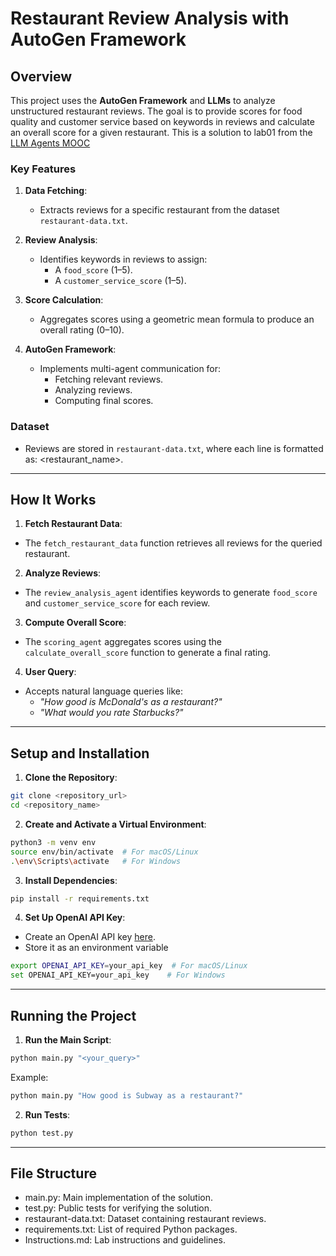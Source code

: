 # Restaurant Review Analysis with AutoGen Framework

## Overview

This project uses the **AutoGen Framework** and **LLMs** to analyze unstructured restaurant reviews. The goal is to provide scores for food quality and customer service based on keywords in reviews and calculate an overall score for a given restaurant.
This is a solution to lab01 from the [LLM Agents MOOC](https://llmagents-learning.org/f24)

### Key Features
1. **Data Fetching**:
   - Extracts reviews for a specific restaurant from the dataset `restaurant-data.txt`.

2. **Review Analysis**:
   - Identifies keywords in reviews to assign:
     - A `food_score` (1–5).
     - A `customer_service_score` (1–5).

3. **Score Calculation**:
   - Aggregates scores using a geometric mean formula to produce an overall rating (0–10).

4. **AutoGen Framework**:
   - Implements multi-agent communication for:
     - Fetching relevant reviews.
     - Analyzing reviews.
     - Computing final scores.

### Dataset
- Reviews are stored in `restaurant-data.txt`, where each line is formatted as:
<restaurant_name>. <review>

---

## How It Works

1. **Fetch Restaurant Data**:
 - The `fetch_restaurant_data` function retrieves all reviews for the queried restaurant.
 
2. **Analyze Reviews**:
 - The `review_analysis_agent` identifies keywords to generate `food_score` and `customer_service_score` for each review.

3. **Compute Overall Score**:
 - The `scoring_agent` aggregates scores using the `calculate_overall_score` function to generate a final rating.

4. **User Query**:
 - Accepts natural language queries like:
   - *"How good is McDonald's as a restaurant?"*
   - *"What would you rate Starbucks?"*

---

## Setup and Installation

1. **Clone the Repository**:
 ```bash
 git clone <repository_url>
 cd <repository_name>
 ```

2. **Create and Activate a Virtual Environment**:
 ```bash
python3 -m venv env
source env/bin/activate  # For macOS/Linux
.\env\Scripts\activate   # For Windows
  ```

3. **Install Dependencies**:
 ```bash
pip install -r requirements.txt
  ```

4. **Set Up OpenAI API Key**:
- Create an OpenAI API key [here](https://platform.openai.com/docs/quickstart).
- Store it as an environment variable

 ```bash
export OPENAI_API_KEY=your_api_key  # For macOS/Linux
set OPENAI_API_KEY=your_api_key    # For Windows
  ```
---

## Running the Project

1. **Run the Main Script**:
 ```bash
python main.py "<your_query>"
  ```

Example:
 ```bash
python main.py "How good is Subway as a restaurant?"
  ```

2. **Run Tests**:
 ```bash
python test.py
  ```

---

##   File Structure

- main.py: Main implementation of the solution.
- test.py: Public tests for verifying the solution.
- restaurant-data.txt: Dataset containing restaurant reviews.
- requirements.txt: List of required Python packages.
- Instructions.md: Lab instructions and guidelines.